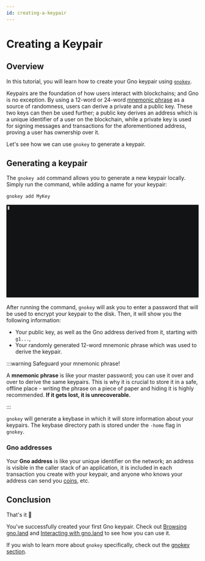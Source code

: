 ```yaml
---
id: creating-a-keypair
---
```


# Creating a Keypair

## Overview

In this tutorial, you will learn how to create your Gno keypair using 
[`gnokey`](../../gno-tooling/cli/gnokey/gnokey.md). 

Keypairs are the foundation of how users interact with blockchains; and Gno is 
no exception. By using a 12-word or 24-word [mnemonic phrase](https://www.zimperium.com/glossary/mnemonic-seed/#:~:text=A%20mnemonic%20seed%2C%20also%20known,wallet%20software%20or%20hardware%20device.) 
as a source of randomness, users can derive a private and a public key.
These two keys can then be used further; a public key derives an address which is
a unique identifier of a user on the blockchain, while a private key is used for
signing messages and transactions for the aforementioned address, proving a user 
has ownership over it. 

Let's see how we can use `gnokey` to generate a keypair.

## Generating a keypair

The `gnokey add` command allows you to generate a new keypair locally. Simply 
run the command, while adding a name for your keypair:

```bash
gnokey add MyKey
```

![gnokey-add-random](../../assets/getting-started/local-setup/creating-a-key-pair/gnokey-add-random.gif)

After running the command, `gnokey` will ask you to enter a password that will be
used to encrypt your keypair to the disk. Then, it will show you the following
information:
- Your public key, as well as the Gno address derived from it, starting with `g1...`,
- Your randomly generated 12-word mnemonic phrase which was used to derive the keypair.

:::warning Safeguard your mnemonic phrase!

A **mnemonic phrase** is like your master password; you can use it over and over
to derive the same keypairs. This is why it is crucial to store it in a safe,
offline place - writing the phrase on a piece of paper and hiding it is highly
recommended. **If it gets lost, it is unrecoverable.**

::: 

`gnokey` will generate a keybase in which it will store information about your
keypairs. The keybase directory path is stored under the `-home` flag in `gnokey`.

### Gno addresses

Your **Gno address** is like your unique identifier on the network; an address
is visible in the caller stack of an application, it is included in each
transaction you create with your keypair, and anyone who knows your address can
send you [coins](../../concepts/stdlibs/coin.md), etc.

## Conclusion

That's it 🎉

You've successfully created your first Gno keypair. Check out 
[Browsing gno.land](./browsing-gnoland.md) and 
[Interacting with gno.land](./interacting-with-gnoland.md) to see how you can 
use it.

If you wish to learn more about `gnokey` specifically, check out the 
[gnokey section](../../gno-tooling/cli/gnokey/gnokey.md).









